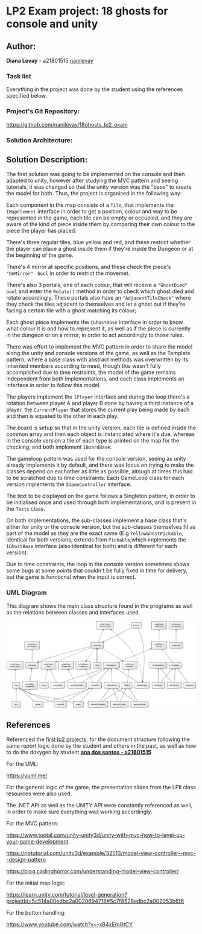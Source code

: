 # LP2 Exam project: 18 ghosts for console and unity

## Author:

**Diana Levay** - a21801515 [nanilevay](https://github.com/nanilevay)

### Task list
  Everything in the project was done by the student using the references 
specified below.
  
### Project's Git Repository:

<https://github.com/nanilevay/18ghosts_lp2_exam>

### Solution Architecture:

## Solution Description:

The first solution was going to be implemented on the console and then adapted 
to unity, however after studying the MVC pattern and seeing tutorials, it was 
changed so that the unity version was the "base" to create the model for both. 
Thus, the project is organised in the following way:

Each component in the map consists of a `Tile`, that implements the 
`IMapElement` interface in order to get a position, colour and way to be
 represented in the game, each tile can be empty or occupied, and they are 
aware of the kind of piece inside them by comparing their own colour to the 
piece the player has placed.

There's three regular tiles, blue yellow and red, and these restrict whether 
the player can place a ghost inside them if they're inside the Dungeon or at 
the beginning of the game.

There's 4 mirror at specific positions, and these check the piece's
 `"OnMirror" ` `bool` in order to restrict the movemet.

There's also 3 portals, one of each colour, that will receive a `"GhostDied" 
bool` and enter the `Rotate()` method in order to check which ghost died and 
rotate accordingly. These portals also have an `"AdjacentTileCheck"` where 
they check the tiles adjacent to themselves and let a ghost out if they're 
facing a certain tile with a ghost matching its colour;

Each ghost piece implements the `IGhostBase` interface in order to know what 
colour it is and how to represent it, as well as if the piece is currently in 
the dungeon or on a mirror, in order to act accordingly to those rules.

There was effort to implement the MVC pattern in order to share the model 
along the unity and console versions of the game, as well as the Template 
pattern, where a base class with abstract methods was overwritten by its
 inherited members according to need, though this wasn't fully accomplished
 due to time restraints, the model of the game remains independent from both
 implementations, and each class implements an interface in order to follow 
this model.

The players implement the `IPlayer` interface and during the loop there's a 
rotation between player A and player B done by having a third instance of a 
player, the `CurrentPlayer` that stores the current play being made by each 
and then is equated to the other in each play.

The  board is setup so that in the unity version, each tile is defined inside
 the common array and then each object is instanciated where it's due, whereas
 in the console version a tile of each type is printed on the map for the 
checking, and both implement `IBoardBase`.

The gameloop pattern was used for the console version, seeing as unity already
 implements it by default, and there was focus on trying to make the classes 
depend on eachother as little as possible, altough at times this had to be 
scratched due to time constraints. Each GameLoop class for each version
 implements the `IGameController` interface.

The text to be displayed on the game follows a Singleton pattern, in order to
 be initialised once and used through both implementations, and is present in 
the `Texts` class.

On both implementations, the sub-classes implement a base class that's either
 for unity or the console version, but the sub-classes themselves fit as part
 of the model as they are the exact same (E.g `YellowGhostPickable`, 
identical for both versions, extends from `Pickable`,which implements the 
`IGhostBase` interface (also identical for both) and is different for each
 version).

Due to time constraints, the loop in the console version sometimes shows some 
bugs at some points that couldn't be fully fixed in time for delivery, but 
the game is functional when the input is correct.

### UML Diagram

This diagram shows the main class structure found in the programs as well as 
the relations between classes and interfaces used.

![UMLDiagram](UMLDiagram.png)

## References

Referenced the 
[first lp2 projects](https://github.com/nanilevay/lp2_project1), 
for the document structure following the same report logic done by the 
student and others in the past, as well as how to  do the doxygen by student 
**[ana dos santos - a21801515](https://github.com/AnSantos99)**

For the UML:

https://yuml.me/

For the general logic of the game, the presentation slides from the LPII class 
resources were also used.

The .NET API as well as the UNITY API were constantly referenced as well, in
 order to make sure everything was working accordingly.

For the MVC pattern:

<https://www.toptal.com/unity-unity3d/unity-with-mvc-how-to-level-up-your-game-development>

https://riptutorial.com/unity3d/example/32513/model-view-controller--mvc--design-pattern

https://blog.codinghorror.com/understanding-model-view-controller/

For the initial map logic:

<https://learn.unity.com/tutorial/level-generation?projectId=5c514a00edbc2a0020694718#5c7f8528edbc2a002053b6f6>

For the button handling:

<https://www.youtube.com/watch?v=-xB4xEmGtCY>



